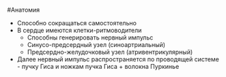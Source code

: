 #Анатомия 
- Способно сокращаться самостоятельно
- В сердце имеются клетки-ритмоводители 
	- Способны генерировать нервный импульс
	- Синусо-предсердный узел (синоартриальный)
	- Предсердно-желудочковый узел (атривентрикулярный)
- Далее нервный импульс распространяется по проводящей системе - пучку Гиса и ножкам пучка Гиса + волокна Пуркинье